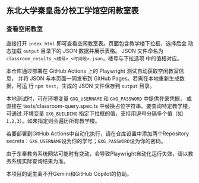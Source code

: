 ## 东北大学秦皇岛分校工学馆空闲教室表

### 查看空闲教室

直接打开 `index.html` 即可查看空闲教室表。页面包含教学楼下拉框，选择后会
动态加载 `output` 目录下的 JSON 数据并展示表格。
JSON 文件命名为 `classroom_results_<楼号>_<时间段>.json`，楼号与下拉选项
中的值相对应。

本仓库通过部署在 GitHub Actions 上的 Playwright 测试自动获取空闲教室信息，
并将 JSON 与本页面一同发布到 GitHub Pages。若需在本地重新生成数据，可运
行 `npm test`，生成的 JSON 文件保存到 `output` 目录。



本地测试时，可在环境变量 `GXG_USERNAME` 和 `GXG_PASSWORD` 中提供登录凭据，
或直接在 tests/classroom-query.spec.ts 中替换占位字符串。要查询特定教学楼，可通过
环境变量 `GXG_BUILDING` 指定下拉框的值，支持用逗号分隔多个值（如 `1,2,3`）。如未指定则会遍历所有教学楼。


若要部署到GitHub Actions中自动化执行，请在仓库设置中添加两个Repository secrets：`GXG_USERNAME`设为你的学号；`GXG_PASSWORD`设为你的密码。

由于东秦教务系统网站可能时有变动，会导致Playwright自动化运行失效，请以教务系统实际查询结果为准。

本项目的诞生离不开Gemini和GitHub Copilot的协助。
